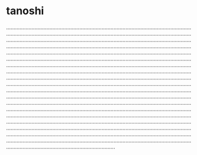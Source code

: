 # tanoshi
.............................................................................................................................................................................................................................................................................................................................................................................................................................................................................................................................................................................................................................................................................................................................................................................................................................................................................................................................................................................................................................................................................................................................................................................................................................................................................................................................................................................................................................................................................................................................................................................................................................................................................................................................................................................................................................................................................................................................................................................................................................................................................................................................................................................................................................................................................................................................................................................................................................................................................................................................